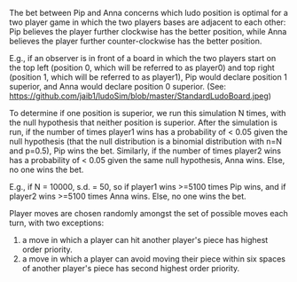 The bet between Pip and Anna concerns which ludo position is optimal for a two player game in which the two players bases are adjacent to each other: Pip believes the player further clockwise has the better position, while Anna believes the player further counter-clockwise has the better position. 

E.g., if an observer is in front of a board in which the two players start on the top left (position 0, which will be referred to as player0) and top right (position 1, which will be referred to as player1), Pip would declare position 1 superior, and Anna would declare position 0 superior. (See: https://github.com/jaib1/ludoSim/blob/master/StandardLudoBoard.jpeg) 

To determine if one position is superior, we run this simulation N times, with the null hypothesis that neither position is superior. After the simulation is run, if the number of times player1 wins has a probability of < 0.05 given the null hypothesis (that the null distribution is a binomial distribution with n=N and p=0.5), Pip wins the bet. Similarly, if the number of times player2 wins has a probability of < 0.05 given the same null hypothesis, Anna wins. Else, no one wins the bet. 

E.g., if N = 10000, s.d. = 50, so if player1 wins >=5100 times Pip wins, and if player2 wins >=5100 times Anna wins. Else, no one wins the bet.

Player moves are chosen randomly amongst the set of possible moves each turn, with two exceptions:

1) a move in which a player can hit another player's piece has highest order priority.
2) a move in which a player can avoid moving their piece within six spaces of another player's piece has second highest order priority.
